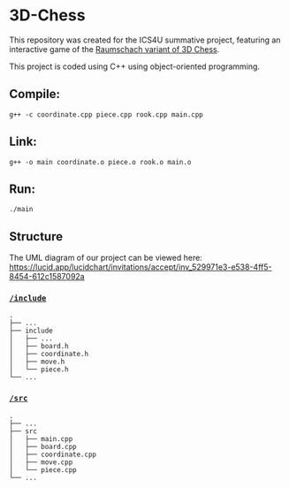 # 3D-Chess

This repository was created for the ICS4U summative project, featuring an interactive game of the [Raumschach variant of 3D Chess](https://www.chessvariants.com/3d.dir/3d5.html).

This project is coded using C++ using object-oriented programming.

## Compile:
```
g++ -c coordinate.cpp piece.cpp rook.cpp main.cpp 
```
## Link:
```
g++ -o main coordinate.o piece.o rook.o main.o
```

## Run:
```
./main
```

## Structure
The UML diagram of our project can be viewed here: https://lucid.app/lucidchart/invitations/accept/inv_529971e3-e538-4ff5-8454-612c1587092a
### [`/include`](include)

```
.
├── ...
├── include
│   ├── ...
│   ├── board.h				
│   ├── coordinate.h	
│   ├── move.h			
│   └── piece.h				
└── ...
```

### [`/src`](src)

```
.
├── ...
├── src
│   ├── main.cpp			
│   ├── board.cpp			
│   ├── coordinate.cpp			
│   ├── move.cpp				
│   └── piece.cpp			
└── ...
```
